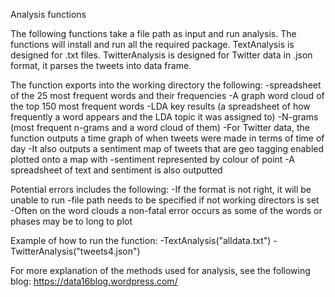 Analysis functions

The following functions take a file path as input and run analysis.
The functions will install and run all the required package.
TextAnalysis is designed for .txt files.
TwitterAnalysis is designed for Twitter data in .json format, it parses the tweets into data frame.  

The function exports into the working directory the following: 
    -spreadsheet of the 25 most frequent words and their frequencies
    -A graph word cloud of the top 150 most frequent words
    -LDA key results (a spreadsheet of how frequently a word appears and the LDA topic it was assigned to)
    -N-grams (most frequent n-grams and a word cloud of them)
    -For Twitter data, the function outputs a time graph of when tweets were made in terms of time of day
    -It also outputs a sentiment map of tweets that are geo tagging enabled plotted onto a map with 
    -sentiment represented by colour of point
    -A spreadsheet of text and sentiment is also outputted 

Potential errors includes the following:
    -If the format is not right, it will be unable to run
    -file path needs to be specified if not working directors is set
    -Often on the word clouds a non-fatal error occurs as some of the words or phases may be to long to plot

Example of how to run the function:
    -TextAnalysis("alldata.txt")
    -TwitterAnalysis("tweets4.json")

For more explanation of the methods used for analysis, see the following blog: https://data16blog.wordpress.com/
